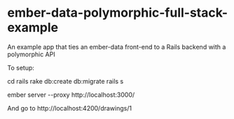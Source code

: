 ember-data-polymorphic-full-stack-example
=========================================

An example app that ties an ember-data front-end to a Rails backend with a polymorphic API

To setup:

cd rails
rake db:create db:migrate
rails s

ember server --proxy http://localhost:3000/

And go to http://localhost:4200/drawings/1
